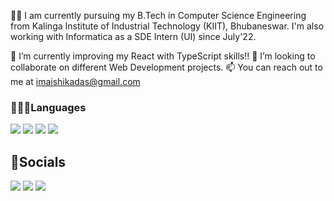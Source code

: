 👩‍🎓 I am currently pursuing my B.Tech in Computer Science Engineering from Kalinga Institute of Industrial Technology (KIIT), Bhubaneswar. I'm also working with Informatica as a SDE Intern (UI) since July'22.

🔭 I’m currently improving my React with TypeScript skills!!
👯 I’m looking to collaborate on different Web Development projects.
📫 You can reach out to me at imaishikadas@gmail.com


### 👩🏻‍💻Languages
<p>
  <img src="https://img.shields.io/badge/HTML5-E34F26?style=for-the-badge&logo=html5&logoColor=white" />
  <img src="https://img.shields.io/badge/CSS3-1572B6?style=for-the-badge&logo=css3&logoColor=white" />
  <img src="https://img.shields.io/badge/JavaScript-323330?style=for-the-badge&logo=javascript&logoColor=F7DF1E" />
  <img src="https://img.shields.io/badge/C%2B%2B-00599C?style=for-the-badge&logo=c%2B%2B&logoColor=white" />
</p>

## 🤝Socials
<a href = "https://www.linkedin.com/in/imaishika/"><img src="https://img.shields.io/badge/LinkedIn-1572B6?style=for-the-badge&logo=linkedin&logoColor=white" /></a>
<a href = "https://leetcode.com/aishikadas/"><img src= "https://img.shields.io/badge/LeetCode-000000?style=for-the-badge&logo=LeetCode&logoColor=#d16c06"></a>
<a href = "https://github.com/im-aishika"><img src="https://img.shields.io/badge/GitHub-00000F?style=for-the-badge&logo=github&logoColor=white"></a>


<!--
**im-aishika/im-aishika** is a ✨ _special_ ✨ repository because its `README.md` (this file) appears on your GitHub profile.

Here are some ideas to get you started:

- 🔭 I’m currently working with Informatica as a SDE intern (UI).
- 🌱 I’m currently learning ...
- 👯 I’m looking to collaborate on ...
- 🤔 I’m looking for help with ...
- 💬 Ask me about ...
- 📫 How to reach me: ...
- 😄 Pronouns: ...
- ⚡ Fun fact: ...
-->
